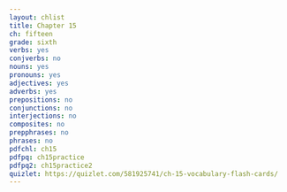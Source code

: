 ```yaml
---
layout: chlist
title: Chapter 15
ch: fifteen
grade: sixth
verbs: yes
conjverbs: no
nouns: yes
pronouns: yes
adjectives: yes
adverbs: yes
prepositions: no
conjunctions: no
interjections: no
composites: no
prepphrases: no
phrases: no
pdfchl: ch15
pdfpq: ch15practice
pdfpq2: ch15practice2
quizlet: https://quizlet.com/581925741/ch-15-vocabulary-flash-cards/
---
```



